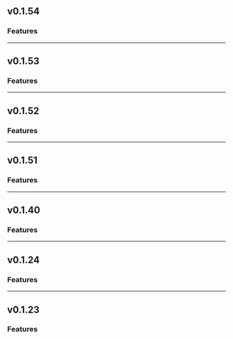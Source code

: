 ## v0.1.54

### Features

---

## v0.1.53

### Features

---

## v0.1.52

### Features

---

## v0.1.51

### Features

---

## v0.1.40

### Features

---

## v0.1.24

### Features

---

## v0.1.23

### Features
